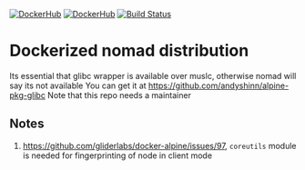 [![DockerHub](https://img.shields.io/badge/docker-available-blue.svg)](https://hub.docker.com/r/makeomatic/nomad) [![DockerHub](https://img.shields.io/docker/pulls/makeomatic/nomad.svg)](https://img.shields.io/docker/pulls/makeomatic/nomad.svg) [![Build Status](https://travis-ci.org/stackfeed/docker-nomad.svg?branch=master)](https://travis-ci.org/stackfeed/docker-nomad)

# Dockerized nomad distribution

Its essential that glibc wrapper is available over muslc, otherwise nomad will say its not available
You can get it at https://github.com/andyshinn/alpine-pkg-glibc
Note that this repo needs a maintainer

## Notes

1. https://github.com/gliderlabs/docker-alpine/issues/97, `coreutils` module is needed for fingerprinting of node in client mode
